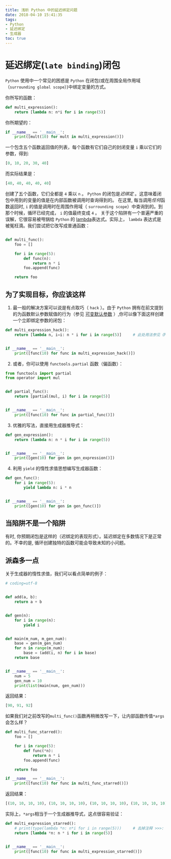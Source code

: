 ```yaml
---
title: 浅析 Python 中的延迟绑定问题
date: 2018-04-10 15:41:35
tags:
- Python
- 延迟绑定
- 生成器
toc: true
---
```

# 延迟绑定(`late binding`)闭包
`Python` 使用中一个常见的困惑是 `Python` 在闭包(或在周围全局作用域（`surrounding global scope`）)中绑定变量的方式。
<!--more-->
你所写的函数：
```python
def multi_expression():
    return [lambda n: n*i for i in range(5)]
```
你所期望的：
```python
if __name__ == '__main__':
    print([mult(10) for mult in multi_expression()])
```
一个包含五个函数返回值的列表，每个函数有它们自己的封闭变量 `i` 乘以它们的参数，得到:
```python
[0, 10, 20, 30, 40]
```
而实际结果是：
```python
[40, 40, 40, 40, 40]
```
创建了五个函数，它们全都是 `4` 乘以 `n` 。
`Python` 的闭包是*迟绑定* 。这意味着闭包中用到的变量的值是在内部函数被调用时查询得到的。
在这里, 每当调用*任何*函数返回时, `i` 的值是调用时在周围作用域（ `surrounding scope`）中查询到的。到那个时候，循环已经完成， `i` 的值最终变成 `4` 。
关于这个陷阱有一个普遍严重的误解，它很容易被甩锅给 `Python` 的 [lambda](http://docs.python.org/reference/expressions.html#lambda)表达式。实际上， `lambda` 表达式是被冤枉滴。我们尝试把它改写成普通函数：
```python

def multi_func():
    foo = []

    for i in range(5):
        def func(n):
            return n * i
        foo.append(func)

    return foo
```
## 为了实现目标，你应该这样
1. 最一般的解决方案可以说是有点取巧（ `hack` ）。由于 `Python` 拥有在前文提到的为函数默认参数赋值的行为（参见 [可变默认参数](http://docs.python-guide.org/en/latest/writing/gotchas/#default-args) ）,你可以像下面这样创建一个立即绑定参数的闭包：

```python
def multi_expression_hack():
    return [lambda n, i=i: n * i for i in range(5)]     # 此处用法参见《Python Cookbook》7.7 匿名函数捕获变量值


if __name__ == '__main__':
    print([func(10) for func in multi_expression_hack()])
```

2. 或者，你可以使用 `functools.partial` 函数（偏函数）：

```python
from functools import partial
from operator import mul


def partial_func():
    return [partial(mul, i) for i in range(5)]


if __name__ == '__main__':
    print([func(10) for func in partial_func()])
```

3. 优雅的写法，直接用生成器推导式：

```python
def gen_expression():
    return (lambda n: n * i for i in range(5))


if __name__ == '__main__':
    print([gen(10) for gen in gen_expression()])
```

4. 利用 `yield` 的惰性求值思想编写生成器函数：

```python
def gen_func():
    for i in range(5):
        yield lambda n: i * n


if __name__ == '__main__':
    print([gen(10) for gen in gen_func()])
```

## 当陷阱不是一个陷阱

有时, 你预期闭包是这样的（迟绑定的表现形式）。延迟绑定在多数情况下是正常的。不幸的是, 循环创建独特的函数可能会导致未知的小问题。

## 派森多一点

关于生成器的惰性求值，我们可以看点简单的例子：

```python
# coding=utf-8


def add(a, b):
    return a + b


def gen(n):
    for i in range(n):
        yield i


def main(m_num, m_gen_num):
    base = gen(m_gen_num)
    for n in range(m_num):
        base = (add(i, n) for i in base)
    return base


if __name__ == '__main__':
    num = 5
    gen_num = 10
    print(list(main(num, gen_num)))
```

返回结果：

```Python
[90, 91, 92]
```

如果我们对之前改写的`multi_func()`函数再稍微改写一下，让内部函数传值`*args`会怎么样？

```Python
def multi_func_starred():
    foo = []

    for i in range(5):
        def func(*n):
            return n * i
        foo.append(func)

    return foo

if __name__ == '__main__':
    print([func(10) for func in multi_func_starred()])
```

返回结果：

```Python
[(10, 10, 10, 10), (10, 10, 10, 10), (10, 10, 10, 10), (10, 10, 10, 10), (10, 10, 10, 10)]
```

实际上，`*args`相当于一个生成器推导式，这点很容易验证：

```Python
def multi_expression_starred():
    # print(type(lambda *n: n*i for i in range(5)))     # 去掉注释 >>>: <class 'generator'>
    return [lambda *n: n * i for i in range(5)]


if __name__ == '__main__':
    print([func(10) for func in multi_expression_starred()])
```
